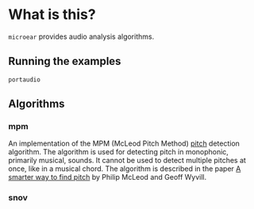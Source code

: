 # What is this?

`microear` provides audio analysis algorithms.

## Running the examples

`portaudio`

## Algorithms

### mpm

An implementation of the MPM (McLeod Pitch Method) [pitch](https://en.wikipedia.org/wiki/Pitch_%28music%29) detection algorithm. The algorithm is used for detecting pitch in monophonic, primarily musical, sounds. It cannot be used to detect multiple pitches at once, like in a musical chord. The algorithm is described in the paper [A smarter way to find pitch](http://www.cs.otago.ac.nz/tartini/papers/A_Smarter_Way_to_Find_Pitch.pdf) by Philip McLeod and Geoff Wyvill.

### snov